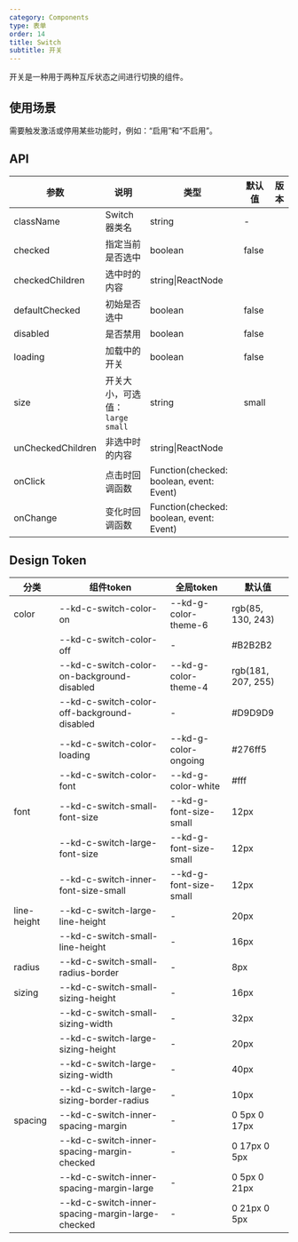```yaml
---
category: Components
type: 表单
order: 14
title: Switch
subtitle: 开关
---
```



开关是一种用于两种互斥状态之间进行切换的组件。

## 使用场景
需要触发激活或停用某些功能时，例如：“启用”和“不启用”。

## API

| 参数              | 说明                              | 类型                                     | 默认值 | 版本 |
| ----------------- | --------------------------------- | ---------------------------------------- | ------ | ---- |
| className         | Switch 器类名                     | string                                   | -      |      |
| checked           | 指定当前是否选中                  | boolean                                  | false  |      |
| checkedChildren   | 选中时的内容                      | string\|ReactNode                        |        |      |
| defaultChecked    | 初始是否选中                      | boolean                                  | false  |      |
| disabled          | 是否禁用                          | boolean                                  | false  |      |
| loading           | 加载中的开关                      | boolean                                  | false  |      |
| size              | 开关大小，可选值：`large` `small` | string                                   | small  |      |
| unCheckedChildren | 非选中时的内容                    | string\|ReactNode                        |        |      |
| onClick           | 点击时回调函数                    | Function(checked: boolean, event: Event) |        |      |
| onChange          | 变化时回调函数                    | Function(checked: boolean, event: Event)               |        |      |

## Design Token

| 分类 | 组件token | 全局token | 默认值 |
| --- | --- | --- | --- |
| color | --kd-c-switch-color-on | --kd-g-color-theme-6 | rgb(85, 130, 243) |
|  | --kd-c-switch-color-off | - | #B2B2B2 |
|  | --kd-c-switch-color-on-background-disabled | --kd-g-color-theme-4 | rgb(181, 207, 255) |
|  | --kd-c-switch-color-off-background-disabled | - | #D9D9D9 |
|  | --kd-c-switch-color-loading | --kd-g-color-ongoing | #276ff5 |
|  | --kd-c-switch-color-font | --kd-g-color-white | #fff |
| font | --kd-c-switch-small-font-size | --kd-g-font-size-small | 12px |
|  | --kd-c-switch-large-font-size | --kd-g-font-size-small | 12px |
|  | --kd-c-switch-inner-font-size-small | --kd-g-font-size-small | 12px |
| line-height | --kd-c-switch-large-line-height | - | 20px |
|  | --kd-c-switch-small-line-height | - | 16px |
| radius | --kd-c-switch-small-radius-border | - | 8px |
| sizing | --kd-c-switch-small-sizing-height | - | 16px |
|  | --kd-c-switch-small-sizing-width | - | 32px |
|  | --kd-c-switch-large-sizing-height | - | 20px |
|  | --kd-c-switch-large-sizing-width | - | 40px |
|  | --kd-c-switch-large-sizing-border-radius | - | 10px |
| spacing | --kd-c-switch-inner-spacing-margin | - | 0 5px 0 17px |
|  | --kd-c-switch-inner-spacing-margin-checked | - | 0 17px 0 5px |
|  | --kd-c-switch-inner-spacing-margin-large | - | 0 5px 0 21px |
|  | --kd-c-switch-inner-spacing-margin-large-checked | - | 0 21px 0 5px |
